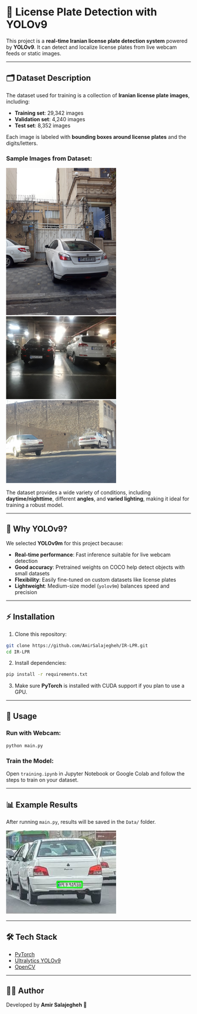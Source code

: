 # 🚗 License Plate Detection with YOLOv9

This project is a **real-time Iranian license plate detection system** powered by **YOLOv9**.
It can detect and localize license plates from live webcam feeds or static images.

---

## 🗂️ Dataset Description

The dataset used for training is a collection of **Iranian license plate images**, including:

* **Training set**: 29,342 images
* **Validation set**: 4,240 images
* **Test set**: 8,352 images

Each image is labeled with **bounding boxes around license plates** and the digits/letters.

### Sample Images from Dataset:

<img src="Data/sample1.jpg" width="300">    <img src="Data/sample2.jpg" width="300">      <img src="Data/sample3.jpg" width="300">  

The dataset provides a wide variety of conditions, including **daytime/nighttime**, different **angles**, and **varied lighting**, making it ideal for training a robust model.

---

## 🤖 Why YOLOv9?

We selected **YOLOv9m** for this project because:

* **Real-time performance**: Fast inference suitable for live webcam detection
* **Good accuracy**: Pretrained weights on COCO help detect objects with small datasets
* **Flexibility**: Easily fine-tuned on custom datasets like license plates
* **Lightweight**: Medium-size model (`yolov9m`) balances speed and precision

---

## ⚡ Installation

1. Clone this repository:

```bash
git clone https://github.com/AmirSalajegheh/IR-LPR.git
cd IR-LPR
```

2. Install dependencies:

```bash
pip install -r requirements.txt
```

3. Make sure **PyTorch** is installed with CUDA support if you plan to use a GPU.

---

## 🚀 Usage

### Run with Webcam:

```bash
python main.py
```

### Train the Model:

Open `training.ipynb` in Jupyter Notebook or Google Colab and follow the steps to train on your dataset.

---

## 📊 Example Results

After running `main.py`, results will be saved in the `Data/` folder.

<img src="Data/output.jpg" width="300">  

---

## 🛠️ Tech Stack

* [PyTorch](https://pytorch.org/)
* [Ultralytics YOLOv9](https://github.com/ultralytics/ultralytics)
* [OpenCV](https://opencv.org/)

---

## 👨‍💻 Author

Developed by **Amir Salajegheh** 🚀
